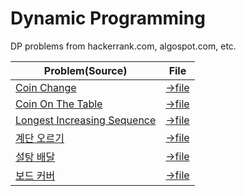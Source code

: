 # Dynamic Programming 

DP problems from hackerrank.com, algospot.com, etc.

Problem(Source) | File
---|------------- 
[Coin Change](https://www.hackerrank.com/challenges/coin-change) | [->file](coin_change.py) 
[Coin On The Table](https://www.hackerrank.com/challenges/coin-on-the-table/) | [->file](coin_change.py)
[Longest Increasing Sequence](https://algospot.com/judge/problem/read/LIS) | [->file](coin_change.py)
[계단 오르기](https://www.acmicpc.net/problem/2579) | [->file](baekjoon_2579.py)
[설탕 배달](https://www.acmicpc.net/problem/2839) | [->file](baekjoon_2839.py)
[보드 커버](https://github.com/suewoon/algorithms/blob/master/DP/boardcover.py) | [->file](boardcover.py)

